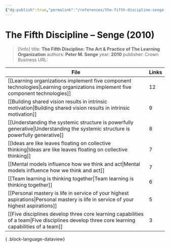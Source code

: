 ```yaml
---
{"dg-publish":true,"permalink":"/references/the-fifth-discipline-senge-2010/"}
---
```



# The Fifth Discipline – Senge (2010)

> [!info]
> title: **The Fifth Discipline: The Art & Practice of The Learning Organization**
> authors: **Peter M. Senge**
> year: **2010**
> publisher: Crown Business
> URL: 



| File                                                                                                                                            | Links |
| ----------------------------------------------------------------------------------------------------------------------------------------------- | ----- |
| [[Learning organizations implement five component technologies\|Learning organizations implement five component technologies]]               | 12    |
| [[Building shared vision results in intrinsic motivation\|Building shared vision results in intrinsic motivation]]                           | 9     |
| [[Understanding the systemic structure is powerfully generative\|Understanding the systemic structure is powerfully generative]]             | 8     |
| [[Ideas are like leaves floating on collective thinking\|Ideas are like leaves floating on collective thinking]]                             | 7     |
| [[Mental models influence how we think and act\|Mental models influence how we think and act]]                                               | 7     |
| [[Team learning is thinking together\|Team learning is thinking together]]                                                                   | 6     |
| [[Personal mastery is life in service of your highest aspirations\|Personal mastery is life in service of your highest aspirations]]         | 5     |
| [[Five disciplines develop three core learning capabilities of a team\|Five disciplines develop three core learning capabilities of a team]] | 3     |

{ .block-language-dataview}
